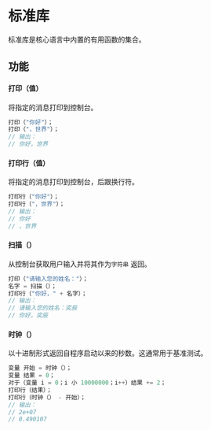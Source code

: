 # 标准库
标准库是核心语言中内置的有用函数的集合。

## 功能
#### **打印**（值）
将指定的消息打印到控制台。
```c
打印（"你好"）；  
打印（"，世界"）；
// 输出：
// 你好，世界
```
#### **打印行**（值）
将指定的消息打印到控制台，后跟换行符。
```c
打印行（"你好"）；  
打印行（"，世界"）；
// 输出：
// 你好
// ，世界
```
#### **扫描**（）
从控制台获取用户输入并将其作为```字符串``` 返回。
```c
打印（"请输入您的姓名："）；
名字 = 扫描（）；
打印行（"你好，" + 名字）；
// 输出：
// 请输入您的姓名：奕辰
// 你好，奕辰
```
#### **时钟**（）
以十进制形式返回自程序启动以来的秒数。这通常用于基准测试。
```c
变量 开始 = 时钟（）；
变量 结果 = 0；
对于（变量 i = 0；i 小 10000000；i++）结果 += 2；
打印行（结果）；
打印行（时钟（） - 开始）；
// 输出：
// 2e+07
// 0.490107
```
